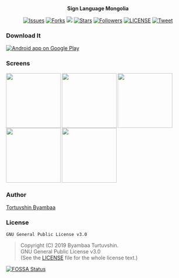 <p align="center">
	<b>Sign Language Mongolia</b>
</p>

<p align="center">
    <a href="https://github.com/tortuvshin/sign-android/issues">
        <img src="https://img.shields.io/github/issues/tortuvshin/sign-android.svg"
            alt="Issues"></a>
     <a href="https://github.com/tortuvshin/sign-android/fork">
        <img src="https://img.shields.io/github/forks/tortuvshin/sign-android.svg?style=social&label=Fork"
            alt="Forks"></a>
<a href="https://app.fossa.io/projects/git%2Bgithub.com%2Ftortuvshin%2Fsign-android?ref=badge_shield" alt="FOSSA Status"><img src="https://app.fossa.io/api/projects/git%2Bgithub.com%2Ftortuvshin%2Fsign-android.svg?type=shield"/></a>
    <a href="https://github.com/tortuvshin/sign-android/stargazers">
        <img src="https://img.shields.io/github/stars/tortuvshin/sign-android.svg?style=social&label=Stars"
            alt="Stars"></a>
    <a href="https://github.com/tortuvshin/">
        <img src="https://img.shields.io/github/followers/tortuvshin.svg?style=social&label=Follow"
            alt="Followers"></a>
    <a href="https://raw.githubusercontent.com/tortuvshin/sign-android/master/LICENSE">
        <img src="https://img.shields.io/badge/license-MIT-blue.svg"
            alt="LICENSE"></a>
    <a href="https://twitter.com/intent/tweet?text=Wow:&url=%5Bobject%20Object%5D">
        <img src="https://img.shields.io/twitter/url/https/github.com/tortuvshin/sign-android.svg?style=social"
            alt="Tweet"></a>
</p>

### Download It

<a href="https://play.google.com/store/apps/details?id=mn.sign">
  <img alt="Android app on Google Play" src="https://developer.android.com/images/brand/en_app_rgb_wo_45.png" />
</a>

### Screens

<img src="https://github.com/tortuvshin/sign-android/blob/master/art/1.png" align="left" width="150px"/>
<img src="https://github.com/tortuvshin/sign-android/blob/master/art/2.png" align="left" width="150px"/>
<img src="https://github.com/tortuvshin/sign-android/blob/master/art/3.png" align="left" width="150px"/>
<img src="https://github.com/tortuvshin/sign-android/blob/master/art/4.png" align="left" width="150px"/>
<img src="https://github.com/tortuvshin/sign-android/blob/master/art/5.png"  width="150px"/>

### Author
[Tortuvshin Byambaa](http://github.com/tortuvshin)


### License

`GNU General Public License v3.0`
> Copyright (C) 2019 Byambaa Turtuvshin.  
> GNU General Public License v3.0  
> (See the [LICENSE](LICENSE) file for the whole license text.)

[![FOSSA Status](https://app.fossa.io/api/projects/git%2Bgithub.com%2Ftortuvshin%2Fsign-android.svg?type=large)](https://app.fossa.io/projects/git%2Bgithub.com%2Ftortuvshin%2Fsign-android?ref=badge_large)
